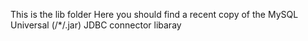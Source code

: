 This is the lib folder
Here you should find a recent copy of the MySQL Universal (/\*/\.jar) JDBC connector libaray
